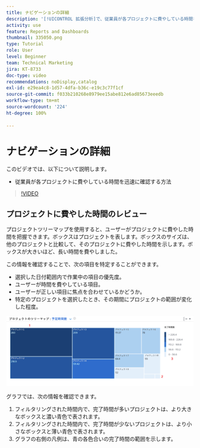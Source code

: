 ```yaml
---
title: ナビゲーションの詳細
description: '[!UICONTROL 拡張分析]で、従業員が各プロジェクトに費やしている時間を迅速に確認する方法について説明します。'
activity: use
feature: Reports and Dashboards
thumbnail: 335050.png
type: Tutorial
role: User
level: Beginner
team: Technical Marketing
jira: KT-8733
doc-type: video
recommendations: noDisplay,catalog
exl-id: e29ea4c8-1d57-4dfa-b36c-e19c3c77f1cf
source-git-commit: f033b210268e8979ee15abe812e6ad85673eeedb
workflow-type: tm+mt
source-wordcount: '224'
ht-degree: 100%

---
```


# ナビゲーションの詳細

このビデオでは、以下について説明します。

* 従業員が各プロジェクトに費やしている時間を迅速に確認する方法

>[!VIDEO](https://video.tv.adobe.com/v/335050/?quality=12&learn=on)

## プロジェクトに費やした時間のレビュー

プロジェクトツリーマップを使用すると、ユーザーがプロジェクトに費やした時間を把握できます。ボックスはプロジェクトを表します。ボックスのサイズは、他のプロジェクトと比較して、そのプロジェクトに費やした時間を示します。ボックスが大きいほど、長い時間を費やしました。

この情報を確認することで、次の項目を特定することができます。

* 選択した日付範囲内で作業中の項目の優先度。
* ユーザーが時間を費やしている項目。
* ユーザーが正しい項目に焦点を合わせているかどうか。
* 特定のプロジェクトを選択したとき、その期間にプロジェクトの範囲が変化した程度。

![プロジェクトツリーマップを示している画像。下の箇条書きで説明されているエリアに番号が付けられている](assets/section-2-7.png)

グラフでは、次の情報を確認できます。

1. フィルタリングされた時間内で、完了時間が多いプロジェクトは、より大きなボックスと濃い青色で表されます。
1. フィルタリングされた時間内で、完了時間が少ないプロジェクトは、より小さなボックスと薄い青色で表されます。
1. グラフの右側の凡例は、青の各色合いの完了時間の範囲を示します。

